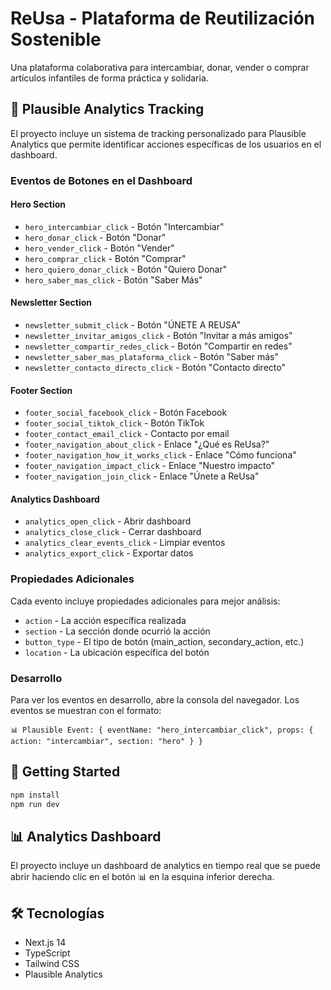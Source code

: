 # ReUsa - Plataforma de Reutilización Sostenible

Una plataforma colaborativa para intercambiar, donar, vender o comprar artículos infantiles de forma práctica y solidaria.

## 🎯 Plausible Analytics Tracking

El proyecto incluye un sistema de tracking personalizado para Plausible Analytics que permite identificar acciones específicas de los usuarios en el dashboard.

### Eventos de Botones en el Dashboard

#### Hero Section
- `hero_intercambiar_click` - Botón "Intercambiar"
- `hero_donar_click` - Botón "Donar" 
- `hero_vender_click` - Botón "Vender"
- `hero_comprar_click` - Botón "Comprar"
- `hero_quiero_donar_click` - Botón "Quiero Donar"
- `hero_saber_mas_click` - Botón "Saber Más"

#### Newsletter Section
- `newsletter_submit_click` - Botón "ÚNETE A REUSA"
- `newsletter_invitar_amigos_click` - Botón "Invitar a más amigos"
- `newsletter_compartir_redes_click` - Botón "Compartir en redes"
- `newsletter_saber_mas_plataforma_click` - Botón "Saber más"
- `newsletter_contacto_directo_click` - Botón "Contacto directo"

#### Footer Section
- `footer_social_facebook_click` - Botón Facebook
- `footer_social_tiktok_click` - Botón TikTok
- `footer_contact_email_click` - Contacto por email
- `footer_navigation_about_click` - Enlace "¿Qué es ReUsa?"
- `footer_navigation_how_it_works_click` - Enlace "Cómo funciona"
- `footer_navigation_impact_click` - Enlace "Nuestro impacto"
- `footer_navigation_join_click` - Enlace "Únete a ReUsa"

#### Analytics Dashboard
- `analytics_open_click` - Abrir dashboard
- `analytics_close_click` - Cerrar dashboard
- `analytics_clear_events_click` - Limpiar eventos
- `analytics_export_click` - Exportar datos

### Propiedades Adicionales

Cada evento incluye propiedades adicionales para mejor análisis:
- `action` - La acción específica realizada
- `section` - La sección donde ocurrió la acción
- `button_type` - El tipo de botón (main_action, secondary_action, etc.)
- `location` - La ubicación específica del botón

### Desarrollo

Para ver los eventos en desarrollo, abre la consola del navegador. Los eventos se muestran con el formato:
```
📊 Plausible Event: { eventName: "hero_intercambiar_click", props: { action: "intercambiar", section: "hero" } }
```

## 🚀 Getting Started

```bash
npm install
npm run dev
```

## 📊 Analytics Dashboard

El proyecto incluye un dashboard de analytics en tiempo real que se puede abrir haciendo clic en el botón 📊 en la esquina inferior derecha.

## 🛠️ Tecnologías

- Next.js 14
- TypeScript
- Tailwind CSS
- Plausible Analytics
